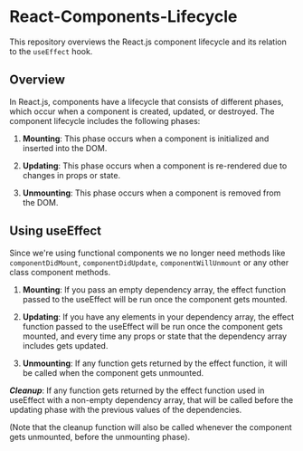 # React-Components-Lifecycle

This repository overviews the React.js component lifecycle and its relation to the `useEffect` hook.

## Overview

In React.js, components have a lifecycle that consists of different phases, which occur when a component is created, updated, or destroyed. The component lifecycle includes the following phases:

1. **Mounting**: This phase occurs when a component is initialized and inserted into the DOM.

2. **Updating**: This phase occurs when a component is re-rendered due to changes in props or state.

3. **Unmounting**: This phase occurs when a component is removed from the DOM.

## Using useEffect
Since we're using functional components we no longer need methods like `componentDidMount`, `componentDidUpdate`, `componentWillUnmount` or any other class component methods.

1. **Mounting**: If you pass an empty dependency array, the effect function passed to the useEffect will be run once the component gets mounted.

2. **Updating**: If you have any elements in your dependency array, the effect function passed to the useEffect will be run once the component gets mounted, and every time any props or state that the dependency array includes gets updated.

4. **Unmounting**: If any function gets returned by the effect function, it will be called when the component gets unmounted.

***Cleanup***: If any function gets returned by the effect function used in useEffect with a non-empty dependency array, that will be called before the updating phase with the previous values of the dependencies.

(Note that the cleanup function will also be called whenever the component gets unmounted, before the unmounting phase).